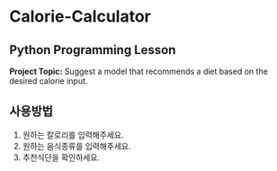 # Calorie-Calculator
## Python Programming Lesson

**Project Topic:** Suggest a model that recommends a diet based on the desired calorie input.

## 사용방법
1) 원하는 칼로리를 입력해주세요.
2) 원하는 음식종류를 입력해주세요.
3) 추천식단을 확인하세요.
